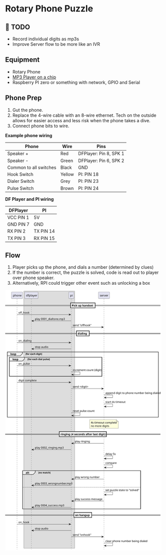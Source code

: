 # Rotary Phone Puzzle

## 📝 TODO
* Record individual digits as mp3s
* Improve Server flow to be more like an IVR

## Equipment
* Rotary Phone
* [MP3 Player on a chip](https://www.dfrobot.com/product-1121.html)
* Raspberry PI zero or something with network, GPIO and Serial

## Phone Prep
1. Gut the phone.
2. Replace the 4-wire cable with an 8-wire ethernet.  Tech on the outside allows for easier access and less risk when the phone takes a dive.
3. Connect phone bits to wire.

**Example phone wiring**

| Phone                  | Wire   | Pins                   |
|------------------------|--------|------------------------|
| Speaker +              | Red    | DFPlayer: Pin 8, SPK 1 |
| Speaker -              | Green  | DFPlayer: Pin 6, SPK 2 |
| Common to all switches | Black  | GND                    |
| Hook Switch            | Yellow | PI: PIN 18             |
| Dialer Switch          | Grey   | PI: PIN 23             |
| Pulse Switch           | Brown  | PI: PIN 24             |


**DF Player and PI wiring**

| DFPlayer   | PI        |
|------------|-----------|
| VCC PIN 1  | 5V        | 
| GND PIN 7  | GND       |
| RX PIN 2   | TX PIN 14 |
| TX PIN 3   | RX PIN 15 |


## Flow

1. Player picks up the phone, and dials a number (determined by clues)
2. If the number is correct, the puzzle is solved, code is read out to player over phone speaker.
3. Alternatively, RPI could trigger other event such as unlocking a box 

![Flow](flow.svg)
